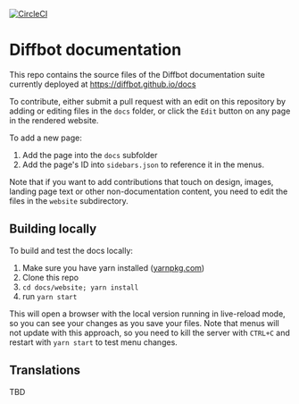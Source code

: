 [![CircleCI](https://circleci.com/gh/diffbot/docs.svg?style=svg)](https://circleci.com/gh/diffbot/docs)

# Diffbot documentation

This repo contains the source files of the Diffbot documentation suite currently deployed at https://diffbot.github.io/docs

To contribute, either submit a pull request with an edit on this repository by adding or editing files in the `docs` folder, or click the `Edit` button on any page in the rendered website.

To add a new page:

1. Add the page into the `docs` subfolder
2. Add the page's ID into `sidebars.json` to reference it in the menus.

Note that if you want to add contributions that touch on design, images, landing page text or other non-documentation content, you need to edit the files in the `website` subdirectory.

## Building locally

To build and test the docs locally:

1. Make sure you have yarn installed ([yarnpkg.com](https://yarnpkg.com))
2. Clone this repo
3. `cd docs/website; yarn install`
4. run `yarn start`

This will open a browser with the local version running in live-reload mode, so you can see your changes as you save your files. Note that menus will not update with this approach, so you need to kill the server with `CTRL+C` and restart with `yarn start` to test menu changes.

## Translations

TBD

